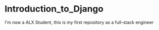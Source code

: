 # Introduction_to_Django
I'm now a ALX Student, this is my first repository as a full-stack engineer

